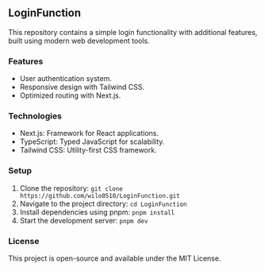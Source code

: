 ## LoginFunction
This repository contains a simple login functionality with additional features, built using modern web development tools.

### Features
* User authentication system.
* Responsive design with Tailwind CSS.
* Optimized routing with Next.js.
### Technologies
* Next.js: Framework for React applications.
* TypeScript: Typed JavaScript for scalability.
* Tailwind CSS: Utility-first CSS framework.
### Setup
1. Clone the repository:
```git clone https://github.com/wilo0510/LoginFunction.git```
2. Navigate to the project directory:
```cd LoginFunction```
3. Install dependencies using pnpm:
```pnpm install```
4. Start the development server:
```pnpm dev```

### License
This project is open-source and available under the MIT License.
